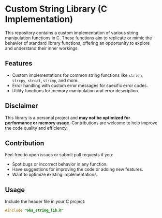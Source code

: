 # Custom String Library (C Implementation)

This repository contains a custom implementation of various string manipulation functions in C. These functions aim to replicate or mimic the behavior of standard library functions, offering an opportunity to explore and understand their inner workings.

## Features

- Custom implementations for common string functions like `strlen`, `strcpy`, `strcat`, `strcmp`, and more.
- Error handling with custom error messages for specific error codes.
- Utility functions for memory manipulation and error description.

## Disclaimer

This library is a personal project and **may not be optimized for performance or memory usage**. Contributions are welcome to help improve the code quality and efficiency.

## Contribution

Feel free to open issues or submit pull requests if you:

- Spot bugs or incorrect behavior in any function.
- Have suggestions for improving the code or adding new features.
- Want to optimize existing implementations.

## Usage

Include the header file in your C project:

```c
#include "obs_string_lib.h"

